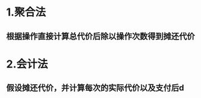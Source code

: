 # 1.聚合法
## 根据操作直接计算总代价后除以操作次数得到摊还代价
# 2.会计法
## 假设摊还代价，并计算每次的实际代价以及支付后d
<!--stackedit_data:
eyJoaXN0b3J5IjpbMTM5Nzg4NzMyOCwtODk2MjE1NzUxXX0=
-->